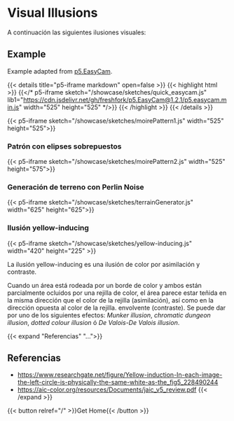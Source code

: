 # Visual Illusions

A continuación las siguientes ilusiones visuales:

## Example

Example adapted from [p5.EasyCam](https://github.com/freshfork/p5.EasyCam/blob/master/examples/QuickStart/QuickStart.js).

{{< details title="p5-iframe markdown" open=false >}}
{{< highlight html >}}
{{</* p5-iframe sketch="/showcase/sketches/quick_easycam.js" lib1="https://cdn.jsdelivr.net/gh/freshfork/p5.EasyCam@1.2.1/p5.easycam.min.js" width="525" height="525" */>}}
{{< /highlight >}}
{{< /details >}}

<!---{{< p5-iframe sketch="/showcase/sketches/quick_easycam.js" lib1="https://cdn.jsdelivr.net/gh/freshfork/p5.EasyCam@1.2.1/p5.easycam.min.js" width="525" height="525" >}}

{{< p5-iframe sketch="/showcase/sketches/kinegram.js" width="525" height="525">}}-->

{{< p5-iframe sketch="/showcase/sketches/moirePattern1.js" width="525" height="525">}}

### Patrón con elipses sobrepuestos

{{< p5-iframe sketch="/showcase/sketches/moirePattern2.js" width="525" height="575">}}

### Generación de terreno con Perlin Noise

{{< p5-iframe sketch="/showcase/sketches/terrainGenerator.js" width="625" height="625">}}

### Ilusión yellow-inducing

{{< p5-iframe sketch="/showcase/sketches/yellow-inducing.js" width="420" height="225" >}}

La ilusión yellow-inducing es una ilusión de color por asimilación y contraste.

Cuando un área está rodeada por un borde de color y ambos están parcialmente ocluidos por una rejilla de color, el área parece estar teñida en la misma dirección que el color de la rejilla (asimilación), así como en la dirección opuesta al color de la rejilla. envolvente (contraste). Se puede dar por uno de los siguientes efectos: _Munker illusion_, _chromatic dungeon illusion_, _dotted colour illusion_ ó _De Valois-De Valois illusion_.

{{< expand "Referencias" "...">}}

## Referencias

- https://www.researchgate.net/figure/Yellow-induction-In-each-image-the-left-circle-is-physically-the-same-white-as-the_fig5_228490244
- https://aic-color.org/resources/Documents/jaic_v5_review.pdf
  {{< /expand >}}

{{< button relref="/" >}}Get Home{{< /button >}}
